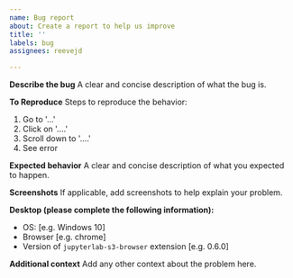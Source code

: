 ```yaml
---
name: Bug report
about: Create a report to help us improve
title: ''
labels: bug
assignees: reevejd

---
```


**Describe the bug**
A clear and concise description of what the bug is.

**To Reproduce**
Steps to reproduce the behavior:
1. Go to '...'
2. Click on '....'
3. Scroll down to '....'
4. See error

**Expected behavior**
A clear and concise description of what you expected to happen.

**Screenshots**
If applicable, add screenshots to help explain your problem.

**Desktop (please complete the following information):**
 - OS: [e.g. Windows 10]
 - Browser [e.g. chrome]
 - Version of `jupyterlab-s3-browser` extension [e.g. 0.6.0]

**Additional context**
Add any other context about the problem here.
